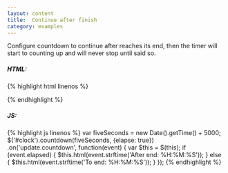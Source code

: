 ```yaml
---
layout: content
title:  Continue after finish
category: examples
---
```

Configure countdown to continue after reaches its end, then the timer will start to counting up and will never stop until said so.

<div class="example-blocks">
  <div id="clock"></div>
</div>

<script type="text/javascript">
  var fiveSeconds = new Date().getTime() + 5000;

  $('#clock').countdown(fiveSeconds, {elapse: true}).on('update.countdown', function(event) {
    var $this = $(this);
    if (event.elapsed) {
      $this.html(event.strftime('After end:<br>'
        + '<span>%H:%M:%S</span>'));
    } else {
      $this.html(event.strftime('To end:<br>'
        + '<span>%H:%M:%S</span>'));
    }
  });
</script>

##### HTML:
{% highlight html linenos %}
<div id="clock"></div>
{% endhighlight %}

##### JS:
{% highlight js linenos %}
var fiveSeconds = new Date().getTime() + 5000;
$('#clock').countdown(fiveSeconds, {elapse: true})
.on('update.countdown', function(event) {
  var $this = $(this);
  if (event.elapsed) {
    $this.html(event.strftime('After end: <span>%H:%M:%S</span>'));
  } else {
    $this.html(event.strftime('To end: <span>%H:%M:%S</span>'));
  }
});
{% endhighlight %}
